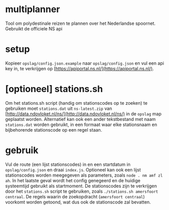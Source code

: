 # multiplanner
Tool om polydestinale reizen te plannen over het Nederlandse spoornet. Gebruikt de officiele NS api 

# setup
Kopieer `opslag/config.json.example` naar `opslag/config.json` en vul een api key in, te verkrijgen op [https://apiportal.ns.nl/](https://apiportal.ns.nl/).

# \[optioneel\] stations.sh
Om het stations.sh script (handig om stationscodes op te zoeken) te gebruiken moet `stations.dat` uit `ns-latest.zip` van [http://data.ndovloket.nl/ns/](http://data.ndovloket.nl/ns/) in de `opslag` map geplaatst worden.
Alternatief kan ook een ander tekstbestand met naam `stations.dat` worden gebruikt, in een formaat waar elke stationsnaam en bijbehorende stationscode op een regel staan. 

# gebruik
Vul de route (een lijst stationscodes) in en een startdatum in `opslag/config.json` en draai `index.js`. Optioneel kan ook een lijst stationscodes worden meegegeven als parameters, zoals `node . nm amf zl ah`. In het laatste geval wordt het config genegeerd en de huidige systeemtijd gebruikt als startmoment.
De stationscodes zijn te verkrijgen door het `stations.sh` script te gebruiken, zoals `./stations.sh amersfoort centraal`. De regels waarin de zoekopdracht (`amersfoort centraal`) voorkomt worden getoond, wat dus ook de stationscode zal bevatten.
